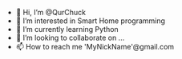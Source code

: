 - 👋 Hi, I’m @QurChuck
- 👀 I’m interested in Smart Home programming
- 🌱 I’m currently learning Python
- 💞️ I’m looking to collaborate on ...
- 📫 How to reach me 'MyNickName'@gmail.com

<!---
QurChuck/QurChuck is a ✨ special ✨ repository because its `README.md` (this file) appears on your GitHub profile.
You can click the Preview link to take a look at your changes.
--->
